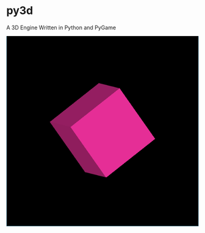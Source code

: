 # py3d
A 3D Engine Written in Python and PyGame

![screenshot](https://github.com/hamolicious/py3d/blob/master/screenshots/Screenshot%202021-06-17%20133434.png?raw=true)

